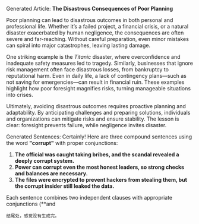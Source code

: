 Generated Article:
 **The Disastrous Consequences of Poor Planning**

Poor planning can lead to disastrous outcomes in both personal and professional life. Whether it’s a failed project, a financial crisis, or a natural disaster exacerbated by human negligence, the consequences are often severe and far-reaching. Without careful preparation, even minor mistakes can spiral into major catastrophes, leaving lasting damage.

One striking example is the *Titanic* disaster, where overconfidence and inadequate safety measures led to tragedy. Similarly, businesses that ignore risk management often face disastrous losses, from bankruptcy to reputational harm. Even in daily life, a lack of contingency plans—such as not saving for emergencies—can result in financial ruin. These examples highlight how poor foresight magnifies risks, turning manageable situations into crises.

Ultimately, avoiding disastrous outcomes requires proactive planning and adaptability. By anticipating challenges and preparing solutions, individuals and organizations can mitigate risks and ensure stability. The lesson is clear: foresight prevents failure, while negligence invites disaster.

Generated Sentences:
 Certainly! Here are three compound sentences using the word **"corrupt"** with proper conjunctions:

1. **The official was caught taking bribes, and the scandal revealed a deeply corrupt system.**
2. **Power can corrupt even the most honest leaders, so strong checks and balances are necessary.**
3. **The files were encrypted to prevent hackers from stealing them, but the corrupt insider still leaked the data.**

Each sentence combines two independent clauses with appropriate conjunctions (**and
```
结尾处，感觉没有生成完。
```